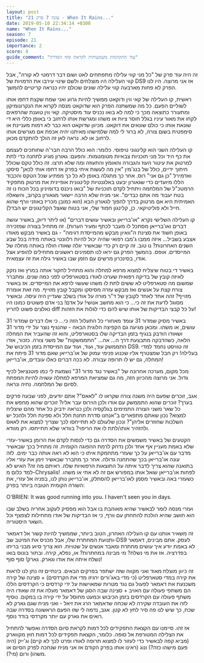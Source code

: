 ```yaml
---
layout: post
title: "עונה 7 פרק 21 - When It Rains..."
date: 2019-05-10 22:34:14 +0300
name: "When It Rains..."
season: 7
episode: 21
importance: 2
score: 4
guide_comment: "עוד התקדמות משמעותית לקראת סוף הסדרה"
---
```

זה היה עוד פרק של "כל מני קווי עלילה מתפתחים לאט ושום דבר דרמטי לא קורה", אבל קווי העלילה היו מוצלחים ולשם שינוי עירבו את הדמויות של DS9 אז אני מרוצה. היו לנו הפרק לא פחות מארבעה קווי עלילה שונים שכולם יהיו כנראה קריטיים להמשך.

ראשית, קו העלילה של קאי ווין ודוקאט ממשיך להיות גרוע ואני שמח שקצת דחפו אותו לשוליים הפעם. כל מה שמשתנה הפרק הוא שדוקאט מנסה לקרוא את הנקרונומיקון ומתעורר כתוצאה מכך כי למה לא בואו נכניס עוד מיסטיקה. קאי ווין טוענת שהרפאים לקחו את מאור עיניו בגלל חוסר ציות או משהו ומגרשת אותו לרחוב כי באופן כללי היא די שונאת אותו כי כולם שונאים את דוקאט. מכיוון שדוקאט הוא כבר לא דמות מעניינת או סימפטית בשום צורה, לא ברור לי למה שלמישהו מאיתנו יהיה אכפת אם מגרשים אותו לרחוב או לא. נראה לאן זה הולך להתקדם מכאן.

קו העלילה השני הוא קלינגוני טיפוסי. כלומר: הוא כולל הרבה חבר'ה שחותכים לעצמם את כף היד וכל מני תוכניות צבאיות מטומטמות. והפעם: גאורון מגיע לתחנה כדי לתת למרטוק את עיטור העוז והגבורה והאומץ והתעוזה ומה שלא תרצו. זה כולל טקס שכולל חיתוך ידיים, כולל של בנג'מין "אין מה לעשות איתי בפרק אז דחפו אותי לכאן" סיסקו ואדמירל "כן גם אני" רוס. אחר כך מתגלה באופן לא כל כך מפתיע שכל הטקס והכבוד הללו מיועדים כדי שגאורון יבעט באלגנטיות קלינגונית אופיינית את מרטוק מתפקיד הרמטכ"ל של המלחמה ויתחיל לקדם תוכניות של "בואו ניכנס בדומיניון בכל הכוח נו זה בטח יעבוד מה אתם כבדים". אני מניח שלא הרבה יישאר מגאורון בקרוב, והשאלה האמיתית היא אם מרטוק בדרך להפוך לגאורון הבא (הוא כמובן מכריז באוזני וורף שהוא חייל ולא פוליטיקאי. כן, קלינגון חמוד שלי, אני בטוח שאצל הקלינגונים יש הבדל).

קו העלילה השלישי נקרא "או'ברייאן ובאשיר עושים דברים" (או ליתר דיוק, באשיר עושה דברים ואו'ברייאן מסתכל לו מעבר לכתף ומעיר הערות). זה מתחיל בצורה שמזכירה באופן חשוד את סצינת ה"וואיון מבקש מהמייסדת דגימה" - גם באשיר מבקש מאודו אצבע בשביל... איזה ממבו ג'מבו רפואי שהיה יכול להיות רלוונטי באותה מידה בכל שבע השנים האחרונות? נו טוב. זה קיים רק כדי שבאשיר יגלה שאודו חולה באותה מחלה של המייסדים. אופס. בהמשך הפרק גם יראו לנו תסמינים ראשונים מתחילים להופיע אצל אודו, בסינכרון מרשים עם הזמן שבו באשיר גילה את זה עצמאית.

באשיר די בטוח שיצליח למצוא מרפא למחלה והוא מתחיל לחקור אותה במרץ ואז נזקק לאיזה קובץ של בדיקה רפואית שערכו לאודו בסטארפליט לפני כמה שנים. ומתברר שמשום מה סטארפליט לא ששים לתת לו משהו שעשוי לרפא את המייסדים. אז באשיר צורח קצת על אנשים ואז מבקש עזרה מסיסקו ומקבל קובץ מזוייף. מה זאת אומרת מזוייף? זהה אחד לאחד לקובץ של ד"ר מורה על אודו בשלב שעדיין היה עיסה. ובאשיר מסוגל לדעת את זה כי... כי הוא מחשב אנושי! על אדם! בני אדם פשוטים כמונו היו נאלצים פשוט להריץ diff על כל קבצי הבדיקות של אותו שיש להם כדי לגלות את הזהות!

באשיר מסיק שמדור 31 עומד מאחורי כל התעלול הזה כי... כי אלו דברים שמדור 31 עושים, או משהו. ומכאן מגיעה גם הקפיצה הלוגית הבאה - שהנגיף נוצר על ידי מדור 31 ושאודו הודבק בנגיף בזמן הבדיקה שלו בסטארפליט, והוא זה שהעביר את המחלה הלאה, כשהדבקה מתבצעת דרך ה... אה... "התממשקות" של משני צורה. כזכור, אודו התממשק עוד, ועוד, ועוד עם המייסדת בזמן הכיבוש של DS9. זה טוויסט נחמד למדי בעלילה! רק חבל שמצטרף אליו שכנוע פנימי עמוק של או'ברייאן שאם מדור 31 פיתח את המחלה, גם יש לו תרופה עבורה. לא ככה דברים כאלו עובדים, או'ברייאן!

מכל מקום, מערכה אחרונה של "באשיר נגד מדור 31" נשמעת לי כמו פוטנציאל לכיף גדול. אני מרוצה מהכיוון הזה, מה גם שמציאת המרפא למחלה עשויה להיות המפתח לסיום של המלחמה. נחיה ונראה.

אגב, זוכרים שפעם היה משנה צורה שקראו לו "לאאס"? אתם יודעים, לפני שבעה פרקים בערך? זוכרים שהוא התממשק עם אודו ולכן הוירוס עבר אליו? זוכרים שהוא מחפש את כל שאר משני הצורה התמימים בגלקסיה ולכן כנראה ידביק כל אחד מהם שיצליח למצוא? נכון שאתם מתפארים ב"אנחנו סדרת תחנת חלל ולא ספינת חלל ולהכל יש השלכות שחוזרים אליהן"? ונכון שלעולם לא תתייחסו לכך שצריך למצוא את לאאס ולהזהיר אותו/לתת לו את הריפוי? בוודאי שלא תתייחסו. רק מוודא.

הקטעים של באשיר משמשים את הסדרה גם כדי לנסות לקדם את הרומן באשיר-עזרי שלא באמת מעניין אף אחד ולכן נדחק לרמת ההפוגה הקומית. זה מתחיל בכך שבאשיר מדבר עם או'ברייאן על כך שעזרי מתחמקת איתו כי הוא לא ראה אותה כבר ימים. לזה עונה או'ברייאן בכך שהתחנה גדולה. אחר כך מתברר שבאשיר זימן את עזרי אליו בתואנה שהוא צריך לדבר איתה על התוצאות הרפואיות שלה. ראיתם מה זה? האיש לא למד כלום מ-Chrysalis! לפחות או'ברייאן שואל אותו במפורש אם זה לא אתי או משהו. כשעזרי באה ובאשיר מסמן לאו'ברייאן להסתלק, או'ברייאן נותן לנו, בפניה אל עזרי, את השורה הקומית הטובה ביותר בפרק:

O'BRIEN: It was good running into you. I haven't seen you in days. 

ועזרי מנסה לומר לבאשיר שהיא מאוהבת בו אבל הוא מפסיק לעקוב אחריה בשלב שבו הוא חושב שהיא הולכת להתחתן עם וורף, כי אז הבדיקות של אודו מתחילות לצפצף וכל השאר היסטוריה.

זה משאיר אותנו עם קו העלילה האחרון, הטוב ביותר, שממשיך להיות קשור אל דאמאר ותנועת המחתרת שלו, אבל מכניס את המיטב שב-DS9 לעסק. אתם מבינים, דאמאר לא באמת יודע איך עושים מחתרת ומאבד אנשים על שטויות. הוא צריך סיוע מבני בריתו בפדרציה. אז את מי נשלח? מי מבינה במחתרות? או, נפלא, קירה. ובתור בונוס בואו נשלח איתה את אודו וגארק. גארק! סוף סוף!

זה כיוון מוצלח מאוד ואני מקווה שזה ישתפר בפרקים הבאים. בינתיים זה נתן לנו לראות את קירה במדי סטארפליט (כי מדי באג'ורים ירגיזו מדי את הקרדסים) + סצינה של קירה משכנעת את דאמאר לפעול גם נגד מטרות שמאוישות על ידי קרדסים כי הקרדסים הללו הם משתפי פעולה עם האויב + סצינה שבה הסגן של דאמאר מעלה את זה שאודו היה משתף פעולה עם הקרדסים בזמן הכיבוש וכמעט מחוסל על ידי קירה בו במקום. נוסיף לזה את העובדה שקירה לא שכחה שדאמאר הרג את זיאל - ואני מניח שגם גארק לא שכח, כך שיש לנו פה סיר לחץ לא קטן. אגב, נדמה לי שזו הפעם הראשונה בסדרה שבה רואים את גארק עם יותר מקרדסי בודד נוסף.

אז זהו. סיימנו עם הקצאת התפקידים לכל דמות לקראת סיום הסדרה ואפשר להתחיל את הצלילה המטורפת אל סופה. כלומר, הקצאת תפקידים לכל דמות חוץ מקווארק (מביא קפה לבאשיר כדי לעזור לו למצוא תרופה לאודו ופרט לכך לא קיים) וג'ייק (היה פעם מישהו כזה?) ונוג (ראינו אותו בפרק הקודם אז אני מניח שנחכה לפרק הסיום או משהו) ורום (מי?).